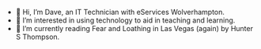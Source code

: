 - 👋 Hi, I’m Dave, an IT Technician with eServices Wolverhampton.
- 👀 I’m interested in using technology to aid in teaching and learning.
- 📖 I’m currently reading Fear and Loathing in Las Vegas (again) by Hunter S Thompson.
